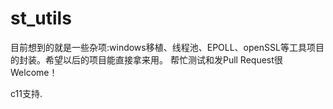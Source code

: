 # st_utils

目前想到的就是一些杂项:windows移植、线程池、EPOLL、openSSL等工具项目的封装。希望以后的项目能直接拿来用。
帮忙测试和发Pull Request很Welcome！

c11支持.
